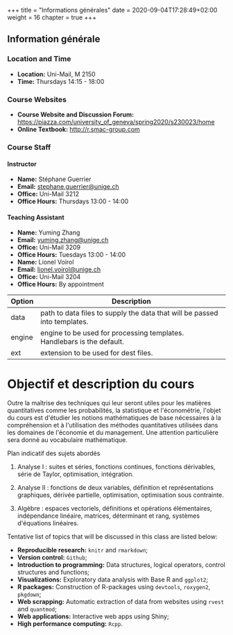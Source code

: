 +++
title = "Informations générales"
date = 2020-09-04T17:28:49+02:00
weight = 16
chapter = true
+++

## Information générale

### Location and Time

- **Location:** Uni-Mail, M 2150
- **Time:** Thursdays 14:15 - 18:00

### Course Websites

* **Course Website and Discussion Forum:** <https://piazza.com/university_of_geneva/spring2020/s230023/home>
* **Online Textbook:**  <http://r.smac-group.com>


### Course Staff


#### Instructor
- **Name:** Stéphane Guerrier 
- **Email:** stephane.guerrier@unige.ch
- **Office:** Uni-Mail 3212
- **Office Hours:** Thursdays 13:00 - 14:00

#### Teaching Assistant 
- **Name:** Yuming Zhang 
- **Email:** yuming.zhang@unige.ch
- **Office:** Uni-Mail 3209
- **Office Hours:** Tuesdays 13:00 - 14:00
- **Name:** Lionel Voirol   
- **Email:** lionel.voirol@unige.ch    
- **Office:** Uni-Mail 3204
- **Office Hours:** By appointment

| Option | Description |
| ------ | ----------- |
| data   | path to data files to supply the data that will be passed into templates. |
| engine | engine to be used for processing templates. Handlebars is the default. |
| ext    | extension to be used for dest files. |

# Objectif et description du cours

Outre la maîtrise des techniques qui leur seront utiles pour les matières quantitatives comme les probabilités, la statistique et l'économétrie, l'objet du cours est d'étudier les notions mathématiques de base nécessaires à la compréhension et à l'utilisation des méthodes quantitatives utilisées dans les domaines de l'économie et du management. Une attention particulière sera donné au vocabulaire mathématique.


Plan indicatif des sujets abordés 

1) Analyse I : suites et séries, fonctions continues, fonctions dérivables, série de Taylor, optimisation, intégration.

2) Analyse II : fonctions de deux variables, définition et représentations graphiques, dérivée partielle, optimisation, optimisation sous contrainte.
 
3) Algèbre : espaces vectoriels, définitions et opérations élémentaires, indépendance linéaire, matrices, déterminant et rang, systèmes d'équations linéaires.

Tentative list of topics that will be discussed in this class are listed below:

- **Reproducible research:** `knitr` and `rmarkdown`;
- **Version control:** `Github`;
- **Introduction to programming:** Data structures, logical operators, control structures and functions;
- **Visualizations:** Exploratory data analysis with Base R and `ggplot2`;
- **R packages:** Construction of R-packages using `devtools`, `roxygen2`, `pkgdown`;
- **Web scrapping:** Automatic extraction of data from websites using `rvest` and `quantmod`;
- **Web applications:** Interactive web apps using Shiny;
- **High performance computing:** `Rcpp`.

